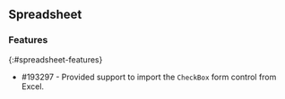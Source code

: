## Spreadsheet

### Features
{:#spreadsheet-features}

* \#193297 - Provided support to import the `CheckBox` form control from Excel.
